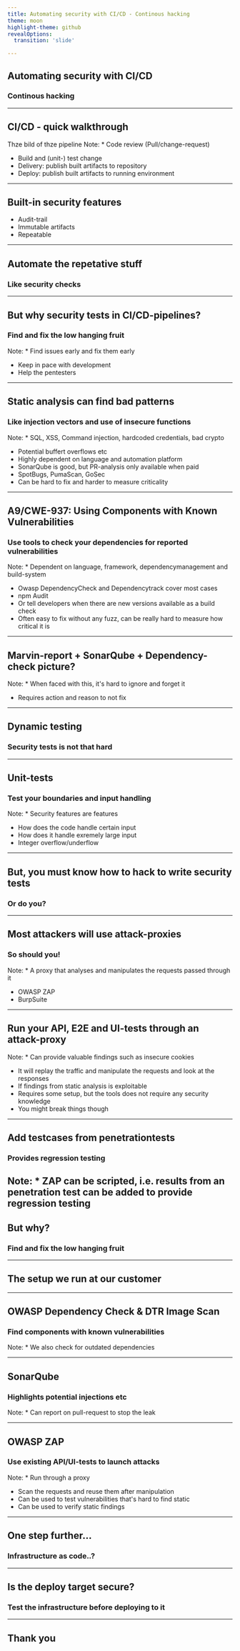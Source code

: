 ```yaml
---
title: Automating security with CI/CD - Continous hacking
theme: moon
highlight-theme: github
revealOptions:
  transition: 'slide'

---
```

## Automating security with CI/CD 
### Continous hacking 

---
## CI/CD - quick walkthrough
Thze bild of thze pipeline
Note: * Code review (Pull/change-request)
* Build and (unit-) test change 
* Delivery: publish built artifacts to repository
* Deploy: publish built artifacts to running environment

----
## Built-in security features
* Audit-trail
* Immutable artifacts 
* Repeatable

----
## Automate the repetative stuff
### Like security checks

---
## But why security tests in CI/CD-pipelines?
### Find and fix the low hanging fruit

Note: * Find issues early and fix them early
* Keep in pace with development
* Help the pentesters

---
## Static analysis can find bad patterns
### Like injection vectors and use of insecure functions

Note: * SQL, XSS, Command injection, hardcoded credentials, bad crypto
* Potential buffert overflows etc
* Highly dependent on language and automation platform
* SonarQube is good, but PR-analysis only available when paid
* SpotBugs, PumaScan, GoSec
* Can be hard to fix and harder to measure criticality
----
## A9/CWE-937: Using Components with Known Vulnerabilities
### Use tools to check your dependencies for reported vulnerabilities

Note: * Dependent on language, framework, dependencymanagement and build-system
* Owasp DependencyCheck and Dependencytrack cover most cases
* npm Audit
* Or tell developers when there are new versions available as a build check
* Often easy to fix without any fuzz, can be really hard to measure how critical it is
----
## Marvin-report + SonarQube + Dependency-check picture?

Note: * When faced with this, it's hard to ignore and forget it
* Requires action and reason to not fix
---
## Dynamic testing
### Security tests is not that hard

----
## Unit-tests
### Test your boundaries and input handling

Note: * Security features are features
* How does the code handle certain input
* How does it handle exremely large input
* Integer overflow/underflow
----
## But, you must know how to hack to write security tests
### Or do you?

----
## Most attackers will use attack-proxies
### So should you!

Note: * A proxy that analyses and manipulates the requests passed through it
* OWASP ZAP
* BurpSuite
----
## Run your API, E2E and UI-tests through an attack-proxy

Note: * Can provide valuable findings such as insecure cookies
* It will replay the traffic and manipulate the requests and look at the responses
* If findings from static analysis is exploitable
* Requires some setup, but the tools does not require any security knowledge
* You might break things though
----
## Add testcases from penetrationtests
### Provides regression testing

Note: * ZAP can be scripted, i.e. results from an penetration test can be added to provide regression testing
---
## But why?
### Find and fix the low hanging fruit
---
## The setup we run at our customer

----
## OWASP Dependency Check & DTR Image Scan
### Find components with known vulnerabilities

Note: * We also check for outdated dependencies

----
## SonarQube
### Highlights potential injections etc

Note: * Can report on pull-request to stop the leak

----
## OWASP ZAP
### Use existing API/UI-tests to launch attacks

Note: * Run through a proxy
* Scan the requests and reuse them after manipulation
* Can be used to test vulnerabilities that's hard to find static
* Can be used to verify static findings

---
## One step further...
### Infrastructure as code..?

----
## Is the deploy target secure?
### Test the infrastructure before deploying to it

---
## Thank you 
